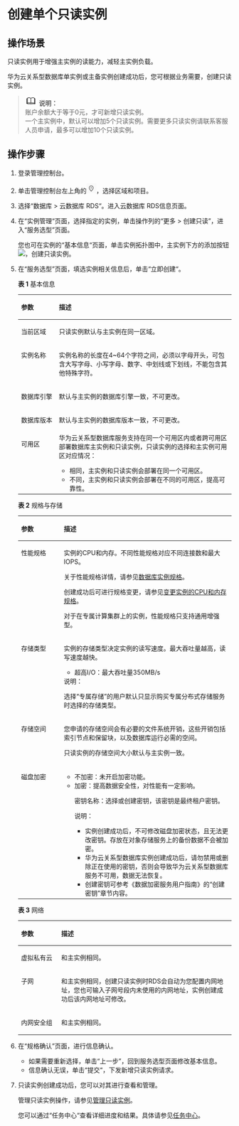 # 创建单个只读实例<a name="zh-cn_topic_add_read_replica"></a>

## 操作场景<a name="s9f95e14048064f63a1d9be0c9f685f07"></a>

只读实例用于增强主实例的读能力，减轻主实例负载。

华为云关系型数据库单实例或主备实例创建成功后，您可根据业务需要，创建只读实例。

>![](public_sys-resources/icon-note.gif) **说明：**   
>账户余额大于等于0元，才可新增只读实例。  
>一个主实例中，默认可以增加5个只读实例。需要更多只读实例请联系客服人员申请，最多可以增加10个只读实例。  

## 操作步骤<a name="s738501c07aa4426eaeea764d9297251d"></a>

1.  登录管理控制台。
2.  单击管理控制台左上角的![](figures/Region灰色图标.png)，选择区域和项目。
3.  选择“数据库  \>  云数据库 RDS“。进入云数据库 RDS信息页面。
4.  在“实例管理“页面，选择指定的实例，单击操作列的“更多 \> 创建只读”，进入“服务选型”页面。

    您也可在实例的“基本信息“页面，单击实例拓扑图中，主实例下方的添加按钮![](figures/添加只读-17.png)，创建只读实例。

5.  在“服务选型”页面，填选实例相关信息后，单击“立即创建“。

    **表 1**  基本信息

    <a name="table64274465191013"></a>
    <table><thead align="left"><tr id="row10238256191013"><th class="cellrowborder" valign="top" width="17.669999999999998%" id="mcps1.2.3.1.1"><p id="p45227061191215"><a name="p45227061191215"></a><a name="p45227061191215"></a>参数</p>
    </th>
    <th class="cellrowborder" valign="top" width="82.33%" id="mcps1.2.3.1.2"><p id="p39513321191215"><a name="p39513321191215"></a><a name="p39513321191215"></a>描述</p>
    </th>
    </tr>
    </thead>
    <tbody><tr id="row1566273919197"><td class="cellrowborder" valign="top" width="17.669999999999998%" headers="mcps1.2.3.1.1 "><p id="p6072235519197"><a name="p6072235519197"></a><a name="p6072235519197"></a>当前区域</p>
    </td>
    <td class="cellrowborder" valign="top" width="82.33%" headers="mcps1.2.3.1.2 "><p id="p1956370319197"><a name="p1956370319197"></a><a name="p1956370319197"></a>只读实例默认与主实例在同一区域。</p>
    </td>
    </tr>
    <tr id="row15611204134715"><td class="cellrowborder" valign="top" width="17.669999999999998%" headers="mcps1.2.3.1.1 "><p id="p6818201134720"><a name="p6818201134720"></a><a name="p6818201134720"></a>实例名称</p>
    </td>
    <td class="cellrowborder" valign="top" width="82.33%" headers="mcps1.2.3.1.2 "><p id="p40771789134814"><a name="p40771789134814"></a><a name="p40771789134814"></a>实例名称的长度在4~64个字符之间，必须以字母开头，可包含大写字母、小写字母、数字、中划线或下划线，不能包含其他特殊字符。</p>
    </td>
    </tr>
    <tr id="row16096253164355"><td class="cellrowborder" valign="top" width="17.669999999999998%" headers="mcps1.2.3.1.1 "><p id="p4480828164359"><a name="p4480828164359"></a><a name="p4480828164359"></a>数据库引擎</p>
    </td>
    <td class="cellrowborder" valign="top" width="82.33%" headers="mcps1.2.3.1.2 "><p id="p11852143122115"><a name="p11852143122115"></a><a name="p11852143122115"></a>默认与主实例的数据库引擎一致，不可更改。</p>
    </td>
    </tr>
    <tr id="row56400291164351"><td class="cellrowborder" valign="top" width="17.669999999999998%" headers="mcps1.2.3.1.1 "><p id="p45320621164359"><a name="p45320621164359"></a><a name="p45320621164359"></a>数据库版本</p>
    </td>
    <td class="cellrowborder" valign="top" width="82.33%" headers="mcps1.2.3.1.2 "><p id="p611818314226"><a name="p611818314226"></a><a name="p611818314226"></a>默认与主实例的数据库版本一致，不可更改。</p>
    </td>
    </tr>
    <tr id="row986226171118"><td class="cellrowborder" valign="top" width="17.669999999999998%" headers="mcps1.2.3.1.1 "><p id="p5363100191215"><a name="p5363100191215"></a><a name="p5363100191215"></a>可用区</p>
    </td>
    <td class="cellrowborder" valign="top" width="82.33%" headers="mcps1.2.3.1.2 "><div class="p" id="p114913522132"><a name="p114913522132"></a><a name="p114913522132"></a>华为云关系型数据库服务支持在同一个可用区内或者跨可用区部署数据库主实例和只读实例，只读实例的选择和主实例可用区对应情况：<a name="ul17956749161310"></a><a name="ul17956749161310"></a><ul id="ul17956749161310"><li>相同，主实例和只读实例会部署在同一个可用区。</li><li>不同，主实例和只读实例会部署在不同的可用区，提高可靠性。</li></ul>
    </div>
    </td>
    </tr>
    </tbody>
    </table>

    **表 2**  规格与存储

    <a name="table5231736819158"></a>
    <table><thead align="left"><tr id="row5678434919158"><th class="cellrowborder" valign="top" width="20%" id="mcps1.2.3.1.1"><p id="p48655908191548"><a name="p48655908191548"></a><a name="p48655908191548"></a>参数</p>
    </th>
    <th class="cellrowborder" valign="top" width="80%" id="mcps1.2.3.1.2"><p id="p48814496191548"><a name="p48814496191548"></a><a name="p48814496191548"></a>描述</p>
    </th>
    </tr>
    </thead>
    <tbody><tr id="row440922819158"><td class="cellrowborder" valign="top" width="20%" headers="mcps1.2.3.1.1 "><p id="p19368524191620"><a name="p19368524191620"></a><a name="p19368524191620"></a>性能规格</p>
    </td>
    <td class="cellrowborder" valign="top" width="80%" headers="mcps1.2.3.1.2 "><p id="p3612111215507"><a name="p3612111215507"></a><a name="p3612111215507"></a>实例的CPU和内存。不同性能规格对应不同连接数和最大IOPS。</p>
    <p id="p781114612508"><a name="p781114612508"></a><a name="p781114612508"></a>关于性能规格详情，请参见<a href="https://support.huaweicloud.com/productdesc-rds/rds_01_0029.html" target="_blank" rel="noopener noreferrer">数据库实例规格</a>。</p>
    <p id="p5429821515"><a name="p5429821515"></a><a name="p5429821515"></a></p>
    <p id="p12042810516"><a name="p12042810516"></a><a name="p12042810516"></a></p>
    <p id="p4689621196"><a name="p4689621196"></a><a name="p4689621196"></a></p>
    <p id="p860165515523"><a name="p860165515523"></a><a name="p860165515523"></a>创建成功后可进行规格变更，请参见<a href="https://support.huaweicloud.com/usermanual-rds/zh-cn_topic_scale_rds.html" target="_blank" rel="noopener noreferrer">变更实例的CPU和内存规格</a>。</p>
    <p id="p4610514532"><a name="p4610514532"></a><a name="p4610514532"></a></p>
    <p id="p19542517536"><a name="p19542517536"></a><a name="p19542517536"></a></p>
    <p id="p38285458348"><a name="p38285458348"></a><a name="p38285458348"></a></p>
    <p id="p189251633183310"><a name="p189251633183310"></a><a name="p189251633183310"></a>对于在专属计算集群上的实例，性能规格只支持通用增强型。</p>
    </td>
    </tr>
    <tr id="row373765819158"><td class="cellrowborder" valign="top" width="20%" headers="mcps1.2.3.1.1 "><p id="p3335747191620"><a name="p3335747191620"></a><a name="p3335747191620"></a>存储类型</p>
    </td>
    <td class="cellrowborder" valign="top" width="80%" headers="mcps1.2.3.1.2 "><p id="p7776143917411"><a name="p7776143917411"></a><a name="p7776143917411"></a>实例的存储类型决定实例的读写速度。最大吞吐量越高，读写速度越快。</p>
    <a name="ul45492023191733"></a><a name="ul45492023191733"></a><ul id="ul45492023191733"><li>超高I/O：最大吞吐量350MB/s</li></ul>
    <div class="note" id="note1085362882310"><a name="note1085362882310"></a><a name="note1085362882310"></a><span class="notetitle"> 说明： </span><div class="notebody"><p id="p833214291659"><a name="p833214291659"></a><a name="p833214291659"></a>选择<span class="uicontrol" id="uicontrol13165326121312"><a name="uicontrol13165326121312"></a><a name="uicontrol13165326121312"></a>“专属存储”</span>的用户默认只显示购买专属分布式存储服务时选择的存储类型。</p>
    </div></div>
    </td>
    </tr>
    <tr id="row5103267419158"><td class="cellrowborder" valign="top" width="20%" headers="mcps1.2.3.1.1 "><p id="p4000592019158"><a name="p4000592019158"></a><a name="p4000592019158"></a>存储空间</p>
    </td>
    <td class="cellrowborder" valign="top" width="80%" headers="mcps1.2.3.1.2 "><p id="p1382274394912"><a name="p1382274394912"></a><a name="p1382274394912"></a>您申请的存储空间会有必要的文件系统开销，这些开销包括索引节点和保留块，以及数据库运行必需的空间。</p>
    <p id="p29201516144816"><a name="p29201516144816"></a><a name="p29201516144816"></a>只读实例的存储空间大小默认与主实例一致。</p>
    </td>
    </tr>
    <tr id="row1594852605117"><td class="cellrowborder" valign="top" width="20%" headers="mcps1.2.3.1.1 "><p id="p595744141914"><a name="p595744141914"></a><a name="p595744141914"></a>磁盘加密</p>
    </td>
    <td class="cellrowborder" valign="top" width="80%" headers="mcps1.2.3.1.2 "><a name="ul133881550588"></a><a name="ul133881550588"></a><ul id="ul133881550588"><li>不加密：未开启加密功能。</li><li>加密：提高数据安全性，对性能有一定影响。<p id="p1950185719127"><a name="p1950185719127"></a><a name="p1950185719127"></a>密钥名称：选择或创建密钥，该密钥是最终租户密钥。</p>
    <div class="note" id="note2431518191315"><a name="note2431518191315"></a><a name="note2431518191315"></a><span class="notetitle"> 说明： </span><div class="notebody"><a name="ul36901923165110"></a><a name="ul36901923165110"></a><ul id="ul36901923165110"><li>实例创建成功后，不可修改磁盘加密状态，且无法更改密钥。存放在对象存储服务上的备份数据不会被加密。</li><li><span>华为云关系型数据库</span>实例创建成功后，请勿禁用或删除正在使用的密钥，否则会导致<span>华为云关系型数据库</span>服务不可用，数据无法恢复。</li><li>创建密钥可参考《数据加密服务用户指南》的“创建密钥”章节内容。</li></ul>
    </div></div>
    </li></ul>
    </td>
    </tr>
    </tbody>
    </table>

    **表 3**  网络

    <a name="table37304444569"></a>
    <table><thead align="left"><tr id="row1273164417563"><th class="cellrowborder" valign="top" width="18.81%" id="mcps1.2.3.1.1"><p id="p0966175011569"><a name="p0966175011569"></a><a name="p0966175011569"></a>参数</p>
    </th>
    <th class="cellrowborder" valign="top" width="81.19%" id="mcps1.2.3.1.2"><p id="p2731144465614"><a name="p2731144465614"></a><a name="p2731144465614"></a>描述</p>
    </th>
    </tr>
    </thead>
    <tbody><tr id="row1073164415564"><td class="cellrowborder" valign="top" width="18.81%" headers="mcps1.2.3.1.1 "><p id="p77311441563"><a name="p77311441563"></a><a name="p77311441563"></a>虚拟私有云</p>
    </td>
    <td class="cellrowborder" valign="top" width="81.19%" headers="mcps1.2.3.1.2 "><p id="p13731104420562"><a name="p13731104420562"></a><a name="p13731104420562"></a>和主实例相同。</p>
    </td>
    </tr>
    <tr id="row1173114475611"><td class="cellrowborder" valign="top" width="18.81%" headers="mcps1.2.3.1.1 "><p id="p1273115449568"><a name="p1273115449568"></a><a name="p1273115449568"></a>子网</p>
    </td>
    <td class="cellrowborder" valign="top" width="81.19%" headers="mcps1.2.3.1.2 "><p id="p1731174415614"><a name="p1731174415614"></a><a name="p1731174415614"></a>和主实例相同，创建只读实例时RDS会自动为您配置内网地址，您也可输入子网号段内未使用的内网地址，实例创建成功后该内网地址可修改。</p>
    </td>
    </tr>
    <tr id="row573117446566"><td class="cellrowborder" valign="top" width="18.81%" headers="mcps1.2.3.1.1 "><p id="p573164465611"><a name="p573164465611"></a><a name="p573164465611"></a>内网安全组</p>
    </td>
    <td class="cellrowborder" valign="top" width="81.19%" headers="mcps1.2.3.1.2 "><p id="p18524934105811"><a name="p18524934105811"></a><a name="p18524934105811"></a>和主实例相同。</p>
    </td>
    </tr>
    </tbody>
    </table>

6.  在“规格确认”页面，进行信息确认。
    -   如果需要重新选择，单击“上一步”，回到服务选型页面修改基本信息。
    -   信息确认无误，单击“提交“，下发新增只读实例请求。

7.  只读实例创建成功后，您可以对其进行查看和管理。

    管理只读实例操作，请参见[管理只读实例](管理只读实例.md)。

    您可以通过“任务中心“查看详细进度和结果。具体请参见[任务中心](https://support.huaweicloud.com/usermanual-rds/rds_05_0007.html)。


